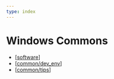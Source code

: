 ```yaml
---
type: index
---
```


# Windows Commons

- [[software]]
- [[common/dev_env]]
- [[common/tips]]

[//begin]: # "Autogenerated link references for markdown compatibility"
[software]: software.md "Softwares on Windows"
[common/dev_env]: dev_env.md "Windows Development Environment"
[common/tips]: tips.md "Windows Usage Tips"
[//end]: # "Autogenerated link references"

